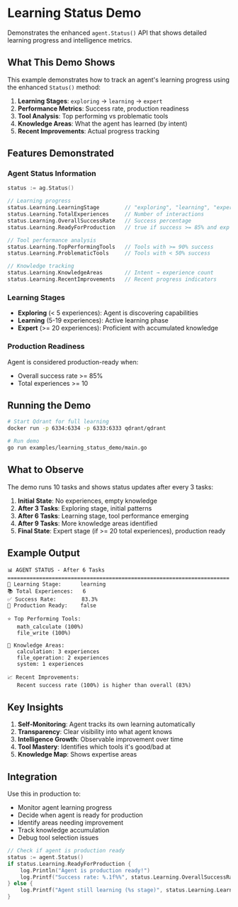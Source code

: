 # Learning Status Demo

Demonstrates the enhanced `agent.Status()` API that shows detailed learning progress and intelligence metrics.

## What This Demo Shows

This example demonstrates how to track an agent's learning progress using the enhanced `Status()` method:

1. **Learning Stages**: `exploring` → `learning` → `expert`
2. **Performance Metrics**: Success rate, production readiness
3. **Tool Analysis**: Top performing vs problematic tools
4. **Knowledge Areas**: What the agent has learned (by intent)
5. **Recent Improvements**: Actual progress tracking

## Features Demonstrated

### Agent Status Information

```go
status := ag.Status()

// Learning progress
status.Learning.LearningStage        // "exploring", "learning", "expert"
status.Learning.TotalExperiences     // Number of interactions
status.Learning.OverallSuccessRate   // Success percentage
status.Learning.ReadyForProduction   // true if success >= 85% and exp >= 10

// Tool performance analysis
status.Learning.TopPerformingTools   // Tools with >= 90% success
status.Learning.ProblematicTools     // Tools with < 50% success

// Knowledge tracking
status.Learning.KnowledgeAreas       // Intent → experience count
status.Learning.RecentImprovements   // Recent progress indicators
```

### Learning Stages

- **Exploring** (< 5 experiences): Agent is discovering capabilities
- **Learning** (5-19 experiences): Active learning phase
- **Expert** (>= 20 experiences): Proficient with accumulated knowledge

### Production Readiness

Agent is considered production-ready when:
- Overall success rate >= 85%
- Total experiences >= 10

## Running the Demo

```bash
# Start Qdrant for full learning
docker run -p 6334:6334 -p 6333:6333 qdrant/qdrant

# Run demo
go run examples/learning_status_demo/main.go
```

## What to Observe

The demo runs 10 tasks and shows status updates after every 3 tasks:

1. **Initial State**: No experiences, empty knowledge
2. **After 3 Tasks**: Exploring stage, initial patterns
3. **After 6 Tasks**: Learning stage, tool performance emerging
4. **After 9 Tasks**: More knowledge areas identified
5. **Final State**: Expert stage (if >= 20 total experiences), production ready

## Example Output

```
📊 AGENT STATUS - After 6 Tasks
======================================================================
🧠 Learning Stage:      learning
📚 Total Experiences:   6
✅ Success Rate:        83.3%
🚀 Production Ready:    false

⭐ Top Performing Tools:
   math_calculate (100%)
   file_write (100%)

📖 Knowledge Areas:
   calculation: 3 experiences
   file_operation: 2 experiences
   system: 1 experiences

📈 Recent Improvements:
   Recent success rate (100%) is higher than overall (83%)
```

## Key Insights

1. **Self-Monitoring**: Agent tracks its own learning automatically
2. **Transparency**: Clear visibility into what agent knows
3. **Intelligence Growth**: Observable improvement over time
4. **Tool Mastery**: Identifies which tools it's good/bad at
5. **Knowledge Map**: Shows expertise areas

## Integration

Use this in production to:
- Monitor agent learning progress
- Decide when agent is ready for production
- Identify areas needing improvement
- Track knowledge accumulation
- Debug tool selection issues

```go
// Check if agent is production ready
status := agent.Status()
if status.Learning.ReadyForProduction {
    log.Println("Agent is production ready!")
    log.Printf("Success rate: %.1f%%", status.Learning.OverallSuccessRate)
} else {
    log.Printf("Agent still learning (%s stage)", status.Learning.LearningStage)
}
```
